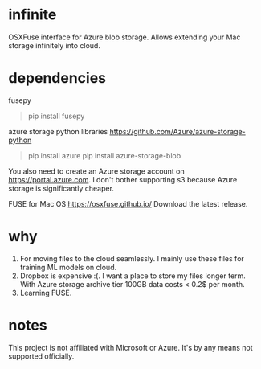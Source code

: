 # infinite
OSXFuse interface for Azure blob storage. Allows extending your Mac storage infinitely into cloud.

# dependencies
fusepy
> pip install fusepy

azure storage python libraries
https://github.com/Azure/azure-storage-python
> pip install azure
> pip install azure-storage-blob

You also need to create an Azure storage account on https://portal.azure.com. I don't bother supporting s3 because Azure storage is significantly cheaper. 

FUSE for Mac OS
https://osxfuse.github.io/
Download the latest release. 

# why
1. For moving files to the cloud seamlessly. I mainly use these files for training ML models on cloud. 
2. Dropbox is expensive :(. I want a place to store my files longer term. With Azure storage archive tier 100GB data costs < 0.2$ per month. 
3. Learning FUSE. 

# notes
This project is not affiliated with Microsoft or Azure. It's by any means not supported officially.
